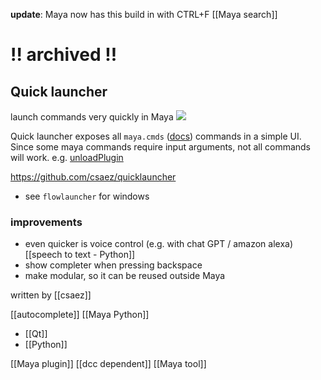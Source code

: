 **update**: Maya now has this build in with CTRL+F [[Maya search]]
# !! archived !!
## Quick launcher
launch commands very quickly in Maya
![](https://cloud.githubusercontent.com/assets/2292742/20506707/8b19023c-b034-11e6-8598-a480924f8740.gif)

Quick launcher exposes all `maya.cmds` ([docs](https://help.autodesk.com/view/MAYAUL/2023/ENU/?guid=GUID-55B63946-CDC9-42E5-9B6E-45EE45CFC7FC)) commands in a simple UI.
Since some maya commands require input arguments, not all commands will work. e.g. [unloadPlugin](https://download.autodesk.com/us/maya/2009help/commandspython/unloadPlugin.html)

https://github.com/csaez/quicklauncher

- see `flowlauncher` for windows
### improvements
- even quicker is voice control (e.g. with chat GPT / amazon alexa) [[speech to text - Python]]
- show completer when pressing backspace
- make modular, so it can be reused outside Maya

written by [[csaez]]

[[autocomplete]]
[[Maya Python]]
- [[Qt]]
- [[Python]]

[[Maya plugin]]
[[dcc dependent]]
[[Maya tool]]